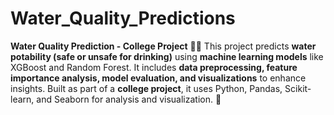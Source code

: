 # Water_Quality_Predictions
 **Water Quality Prediction - College Project** 🌊💧   This project predicts **water potability (safe or unsafe for drinking)** using **machine learning models** like XGBoost and Random Forest. It includes **data preprocessing, feature importance analysis, model evaluation, and visualizations** to enhance insights. Built as part of a **college project**, it uses Python, Pandas, Scikit-learn, and Seaborn for analysis and visualization. 🚀
